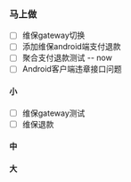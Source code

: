 ### 马上做
- [ ] 维保gateway切换
- [ ] 添加维保android端支付退款
- [ ] 聚合支付退款测试  --  now
- [ ] Android客户端违章接口问题

<!-- - [ ] 违章验证码校验去掉  -->
<!-- - [ ] 1、指定地区违停费金额不显示， -->
<!-- - [ ] 2.不要派单给车车网 -->

<!-- - [ ] 驾考接口查看 -->

#### 小
- [ ] 维保gateway测试 
- [ ] 维保退款

#### 中


#### 大
